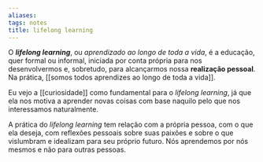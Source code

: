 ```yaml
---
aliases: 
tags: notes
title: lifelong learning
---
```


O _**lifelong learning**_, ou _aprendizado ao longo de toda a vida_, é a educação, quer formal ou informal, iniciada por conta própria para nos desenvolvermos e, sobretudo, para alcançarmos nossa **realização pessoal**. Na prática, [[somos todos aprendizes ao longo de toda a vida]].

Eu vejo a [[curiosidade]] como fundamental para o _lifelong learning_, já que ela nos motiva a aprender novas coisas com base naquilo pelo que nos interessamos naturalmente.

A prática do _lifelong learning_ tem relação com a própria pessoa, com o que ela deseja, com reflexões pessoais sobre suas paixões e sobre o que vislumbram e idealizam para seu próprio futuro. Nós aprendemos por nós mesmos e não para outras pessoas.